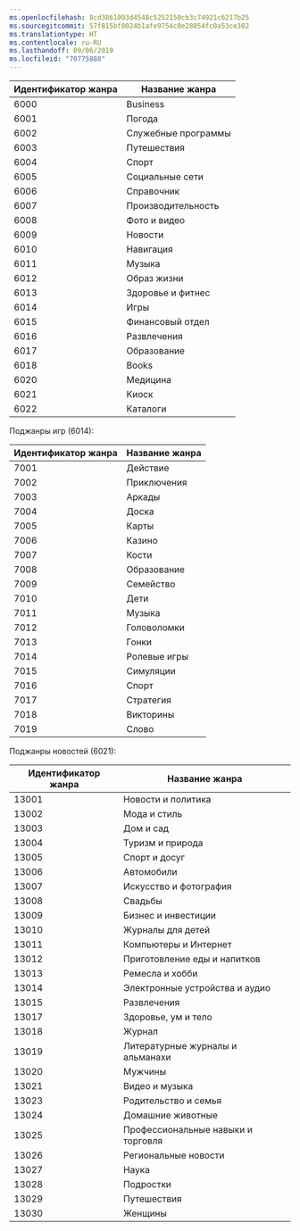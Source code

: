```yaml
---
ms.openlocfilehash: 8cd3861093d4548c5252150cb3c74921c6217b25
ms.sourcegitcommit: 57f815bf0024b1afe9754c0e28054fc0a53ce302
ms.translationtype: HT
ms.contentlocale: ru-RU
ms.lasthandoff: 09/06/2019
ms.locfileid: "70775888"
---
```

|Идентификатор жанра|Название жанра|
|---|---|
|6000|Business|
|6001|Погода|
|6002|Служебные программы|
|6003|Путешествия|
|6004|Спорт|
|6005|Социальные сети|
|6006|Справочник|
|6007|Производительность|
|6008|Фото и видео|
|6009|Новости|
|6010|Навигация|
|6011|Музыка|
|6012|Образ жизни|
|6013|Здоровье и фитнес|
|6014|Игры|
|6015|Финансовый отдел|
|6016|Развлечения|
|6017|Образование|
|6018|Books|
|6020|Медицина|
|6021|Киоск|
|6022|Каталоги|

Поджанры игр (6014):

|Идентификатор жанра|Название жанра|
|---|---|
|7001|Действие|
|7002|Приключения|
|7003|Аркады|
|7004|Доска|
|7005|Карты|
|7006|Казино|
|7007|Кости|
|7008|Образование|
|7009|Семейство|
|7010|Дети|
|7011|Музыка|
|7012|Головоломки|
|7013|Гонки|
|7014|Ролевые игры|
|7015|Симуляции|
|7016|Спорт|
|7017|Стратегия|
|7018|Викторины|
|7019|Слово|

Поджанры новостей (6021):

|Идентификатор жанра|Название жанра|
|---|---|
|13001|Новости и политика|
|13002|Мода и стиль|
|13003|Дом и сад|
|13004|Туризм и природа|
|13005|Спорт и досуг|
|13006|Автомобили|
|13007|Искусство и фотография|
|13008|Свадьбы|
|13009|Бизнес и инвестиции|
|13010|Журналы для детей|
|13011|Компьютеры и Интернет|
|13012|Приготовление еды и напитков|
|13013|Ремесла и хобби|
|13014|Электронные устройства и аудио|
|13015|Развлечения|
|13017|Здоровье, ум и тело|
|13018|Журнал|
|13019|Литературные журналы и альманахи|
|13020|Мужчины|
|13021|Видео и музыка|
|13023|Родительство и семья|
|13024|Домашние животные|
|13025|Профессиональные навыки и торговля|
|13026|Региональные новости|
|13027|Наука|
|13028|Подростки|
|13029|Путешествия|
|13030|Женщины|
